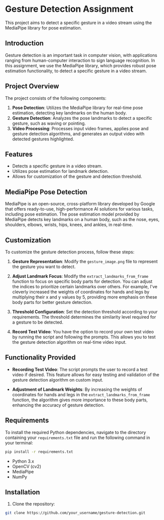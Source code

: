 # Gesture Detection Assignment

This project aims to detect a specific gesture in a video stream using the MediaPipe library for pose estimation.

## Introduction

Gesture detection is an important task in computer vision, with applications ranging from human-computer interaction to sign language recognition. In this assignment, we use the MediaPipe library, which provides robust pose estimation functionality, to detect a specific gesture in a video stream.

## Project Overview

The project consists of the following components:

1. **Pose Detection**: Utilizes the MediaPipe library for real-time pose estimation, detecting key landmarks on the human body.
2. **Gesture Detection**: Analyzes the pose landmarks to detect a specific gesture, such as waving or pointing.
3. **Video Processing**: Processes input video frames, applies pose and gesture detection algorithms, and generates an output video with detected gestures highlighted.

## Features

- Detects a specific gesture in a video stream.
- Utilizes pose estimation for landmark detection.
- Allows for customization of the gesture and detection threshold.

## MediaPipe Pose Detection

MediaPipe is an open-source, cross-platform library developed by Google that offers ready-to-use, high-performance AI solutions for various tasks, including pose estimation. The pose estimation model provided by MediaPipe detects key landmarks on a human body, such as the nose, eyes, shoulders, elbows, wrists, hips, knees, and ankles, in real-time.

## Customization

To customize the gesture detection process, follow these steps:

1. **Gesture Representation**: Modify the `gesture_image.png` file to represent the gesture you want to detect.

2. **Adjust Landmark Focus**: Modify the `extract_landmarks_from_frame` function to focus on specific body parts for detection. You can adjust the indices to prioritize certain landmarks over others. For example, I've cleverly increased the weights of coordinates for hands and legs by multiplying their x and y values by 5, providing more emphasis on these body parts for better gesture detection.

3. **Threshold Configuration**: Set the detection threshold according to your requirements. The threshold determines the similarity level required for a gesture to be detected.

4. **Record Test Video**: You have the option to record your own test video by running the script and following the prompts. This allows you to test the gesture detection algorithm on real-time video input.

## Functionality Provided

- **Recording Test Video**: The script prompts the user to record a test video if desired. This feature allows for easy testing and validation of the gesture detection algorithm on custom input.
  
- **Adjustment of Landmark Weights**: By increasing the weights of coordinates for hands and legs in the `extract_landmarks_from_frame` function, the algorithm gives more importance to these body parts, enhancing the accuracy of gesture detection.



## Requirements

To install the required Python dependencies, navigate to the directory containing your `requirements.txt` file and run the following command in your terminal:

```bash
pip install -r requirements.txt
```
- Python 3.x
- OpenCV (cv2)
- MediaPipe
- NumPy



## Installation

1. Clone the repository:

```bash
git clone https://github.com/your_username/gesture-detection.git
